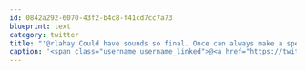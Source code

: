 ```yaml
---
id: 0842a292-6070-43f2-b4c8-f41cd7cc7a73
blueprint: text
category: twitter
title: "'@rlahay Could have sounds so final. Once can always make a special trip if beer is involved"
caption: '<span class="username username_linked">@<a href="https://twitter.com/rlahay" title="Ryan Lahay">rlahay</a></span> Could have sounds so final. Once can always make a special trip if beer is involved'
---
```

